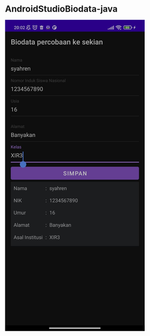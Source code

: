 # AndroidStudioBiodata-java

![Alt Teks](https://github.com/SyahrenMaulana/AndroidStudioBiodata-java/blob/main/WhatsApp%20Image%202022-01-26%20at%2020.03.02.jpeg)
